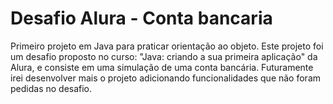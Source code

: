 # Desafio Alura - Conta bancaria
Primeiro projeto em Java para praticar orientação ao objeto.
Este projeto foi um desafio proposto no curso: "Java: criando a sua primeira aplicação" da Alura, e consiste em uma simulação de uma conta bancária. Futuramente irei desenvolver mais o projeto adicionando funcionalidades que não foram pedidas no desafio.
